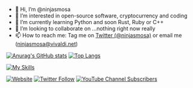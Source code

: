- 👋 Hi, I’m @ninjasmosa
- 👀 I’m interested in open-source software, cryptocurrency and coding
- 🌱 I’m currently learning Python and soon Rust, Ruby or C++
- 💞️ I’m looking to collaborate on ...nothing right now really
- 📫 How to reach me: Tag me on [Twitter (@ninjasmosa)](https://twitter.com/ninjasmosa) or email me (ninjasmosa@vivaldi.net)

[![Anurag's GitHub stats](https://github-readme-stats.vercel.app/api?username=ninjasmosa&show_icons=true&theme=radical)](https://github.com/anuraghazra/github-readme-stats)
[![Top Langs](https://github-readme-stats.vercel.app/api/top-langs/?username=ninjasmosa&layout=compact&theme=radical&exclude_repo=ninjasmosa.com)](https://github.com/anuraghazra/github-readme-stats)

[![My Skills](https://skillicons.dev/icons?i=py)](https://skillicons.dev)

[![Website](https://img.shields.io/website?url=https%3A%2F%2Fninjasmosa.com)](https://ninjasmosa.com) [![Twitter Follow](https://img.shields.io/twitter/follow/ninjasmosa?style=social)](https://twitter.com/ninjasmosa) [![YouTube Channel Subscribers](https://img.shields.io/youtube/channel/subscribers/UCUU5vDID2lyUkTbeU4ry-CQ?style=social)](https://www.youtube.com/channel/UCUU5vDID2lyUkTbeU4ry-CQ)

<!---
ninjasmosa/ninjasmosa is a ✨ special ✨ repository because its `README.md` (this file) appears on your GitHub profile.
You can click the Preview link to take a look at your changes.
--->
